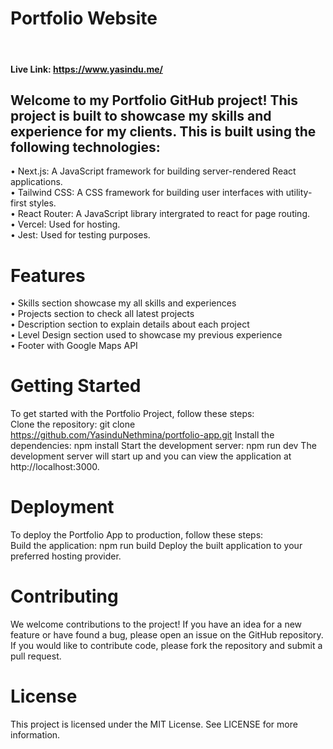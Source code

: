# Portfolio Website
<br />

#### Live Link: https://www.yasindu.me/

## Welcome to my Portfolio GitHub project! This project is built to showcase my skills and experience for my clients. This is built using the following technologies:

• Next.js: A JavaScript framework for building server-rendered React applications.
<br />
• Tailwind CSS: A CSS framework for building user interfaces with utility-first styles.
<br />
• React Router: A JavaScript library intergrated to react for page routing.
<br />
• Vercel: Used for hosting.
<br />
• Jest: Used for testing purposes.

# Features

• Skills section showcase my all skills and experiences
</br>
• Projects section to check all latest projects
</br>
• Description section to explain details about each project
</br>
• Level Design section used to showcase my previous experience
</br>
• Footer with Google Maps API 
</br>

# Getting Started

To get started with the Portfolio Project, follow these steps:
</br>
Clone the repository: git clone https://github.com/YasinduNethmina/portfolio-app.git
Install the dependencies: npm install
Start the development server: npm run dev
The development server will start up and you can view the application at http://localhost:3000.

# Deployment

To deploy the Portfolio App to production, follow these steps:
</br>
Build the application: npm run build
Deploy the built application to your preferred hosting provider.

# Contributing

We welcome contributions to the project! If you have an idea for a new feature or have found a bug, please open an issue on the GitHub repository. If you would like to contribute code, please fork the repository and submit a pull request.

# License

This project is licensed under the MIT License. See LICENSE for more information.
